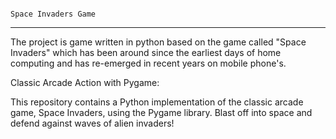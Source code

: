                                                                                   Space Invaders Game
 _______________________________________________________________________________________________________________________________________________________________________________________________________________________

The project is game written in python based on the game called "Space Invaders" which has been around since the earliest days of home computing and has re-emerged in recent years on mobile phone's.

Classic Arcade Action with Pygame:

This repository contains a Python implementation of the classic arcade game, Space Invaders, using the Pygame library. Blast off into space and defend against waves of alien invaders!
